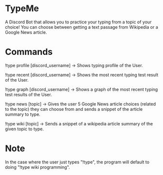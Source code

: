# TypeMe
 
A Discord Bot that allows you to practice your typing from a topic of your choice! You can choose between getting a text passage from Wikipedia or a Google News article.

# Commands
!type profile [discord_username] -> Shows typing profile of the User.<br/>

!type recent [discord_username] -> Shows the most recent typing test result of the User.<br/>

!type graph [discord_username] -> Shows a graph of the most recent typing test results of the User.<br/>

!type news [topic] -> Gives the user 5 Google News article choices (related to the topic) they can choose from and sends a snippet of the article summary to type.<br/>

!type wiki [topic] -> Sends a snippet of a wikipedia article summary of the given topic to type.<br/>

# Note
In the case where the user just types "!type", the program will default to doing "!type wiki programming".
